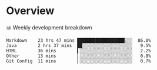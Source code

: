 # Overview

📊 Weekly development breakdown

```text
Markdown    23 hrs 47 mins ██████████████████░░░  86.0%
Java        2 hrs 37 mins  █▉░░░░░░░░░░░░░░░░░░░   9.5%
HTML        36 mins        ▍░░░░░░░░░░░░░░░░░░░░   2.2%
Other       13 mins        ▏░░░░░░░░░░░░░░░░░░░░   0.8%
Git Config  11 mins        ▏░░░░░░░░░░░░░░░░░░░░   0.7%
```